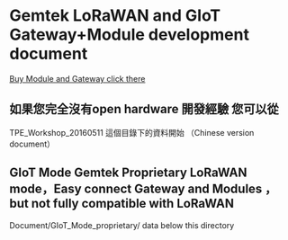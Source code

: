 # Gemtek LoRaWAN and GIoT Gateway+Module development document
[Buy Module and Gateway click there](https://tw.mall.yahoo.com/store/%E6%99%AE%E7%BE%85%E9%80%9A%E4%BF%A1%E8%82%A1%E4%BB%BD%E6%9C%89%E9%99%90%E5%85%AC%E5%8F%B8:browan)

## 如果您完全沒有open hardware 開發經驗 您可以從 
TPE_Workshop_20160511 這個目錄下的資料開始 （Chinese version document）

## GIoT Mode Gemtek Proprietary LoRaWAN mode，Easy connect Gateway and Modules ，but not fully compatible with LoRaWAN
Document/GIoT_Mode_proprietary/ data below this directory
